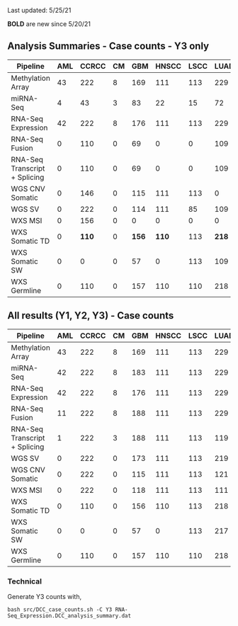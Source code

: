 
Last updated: 5/25/21

**BOLD** are new since 5/20/21

## Analysis Summaries - Case counts - Y3 only
Pipeline                        | AML | CCRCC | CM  | GBM | HNSCC | LSCC | LUAD | PDA | SAR | UCEC | Total
---                             | --- | ----- | --- | --- | ----- | ---- | ---- | --- | --- | ---- | ---
Methylation Array               | 43  | 222   | 8   | 169 | 111  | 113  | 229  | 164 | 19  | 249  | 1327
miRNA-Seq                       |  4  | 43    | 3   | 83 |  22   |  15  |  72  |  82 |  0  |  35  |  359 
RNA-Seq Expression              | 42  | 222   | 8  |176| 111  | 113  | 229  | 164 | 19  | 252  | 1336
RNA-Seq Fusion                  |  0  | 110   | 0   | 69 | 0    |   0  | 109 | 81 |  0  | 170  | 539  
RNA-Seq Transcript + Splicing   |  0  | 110   | 0  |69|   0   |   0  |109| 81 |  0  | 170  | 539
WGS CNV Somatic                 |  0  | 146   | 0   | 115 | 111   | 113  |   0  | 166 |  0  | 242| 893
WGS SV                          |  0  | 222   | 0  |114| 111  |  85  |109| 89 |  0  |  203 | 1024
WXS MSI                         |  0  | 156  | 0   |   0 |   0   |   0  |   0  | 166 |  0  | 104  | 426
WXS Somatic TD                  | 0   |**110**| 0  |**156**|**110**|113|**218**|**140**| 0   |**233**| **1080**
WXS Somatic SW                  | 0   |  0    | 0   | 57 | 0   | 113  | 109 | 166 | 0   | 247  |  692 
WXS Germline                    | 0   | 110   | 0   |157|110  | 110  |218| 145 | 0   |  95  | 945

<!-- Note, WXS Somatic CCRCC was not reported to DCC analysis summary -->
## All results (Y1, Y2, Y3) - Case counts

Pipeline                        | AML | CCRCC | CM  | GBM | HNSCC | LSCC | LUAD | PDA | SAR | UCEC | Total
---                             | --- | ----- | --- | --- | ----- | ---- | ---- | --- | --- | ---- | ---
Methylation Array               | 43  | 222   | 8   | 169 | 111   | 113  | 229  | 164 | 19  | 249  | 1327 
miRNA-Seq                       | 42  | 222   | 8   | 183 | 111   | 113  | 229  | 164 | 19  | 250  | 1341 
RNA-Seq Expression              | 42  | 222   | 8   | 176 | 111   | 113  | 229  | 164 | 19  | 252  | 1336 
RNA-Seq Fusion                  | 11  | 222   | 8   | 188 | 111   | 113  | 229  | 164 | 19  | 246  | 1311 
RNA-Seq Transcript + Splicing   | 1   | 222   | 3   | 188 | 111   | 113  | 119  | 164 | 0   | 246  | 1167 
WGS SV                          | 0   | 222   | 0   | 173 | 111   | 113  | 219  | 166 | 0   | 242  | 1337 
WGS CNV Somatic                 |  0  | 222   | 0   | 115 | 111   | 113  | 121  | 166 |  0  | 242  | 1090 
WXS MSI                         | 0   | 222   | 0   | 118 | 111   | 113  | 111  | 166 | 0   | 247  | 1088 
WXS Somatic TD                  | 0   | 110   | 0   | 156 | 110   | 113  | 218  | 140 | 0   | 233  | 1080
WXS Somatic SW                  | 0   | 0     | 0   | 57  | 0     | 113  | 217  | 166 | 0   | 247  | 800 
WXS Germline                    | 0   | 110   | 0   | 157 |110    | 110  | 218  | 145 | 0   |  95  | 945


### Technical
Generate Y3 counts with,
```
bash src/DCC_case_counts.sh -C Y3 RNA-Seq_Expression.DCC_analysis_summary.dat
```

